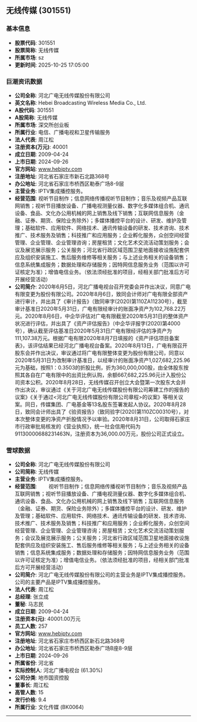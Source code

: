 ## 无线传媒 (301551)

### 基本信息

- **股票代码**: 301551
- **股票简称**: 无线传媒
- **所属市场**: sz
- **更新时间**: 2025-10-25 17:05:00

### 巨潮资讯数据

- **公司全称**: 河北广电无线传媒股份有限公司
- **英文名称**: Hebei Broadcasting Wireless Media Co., Ltd.
- **A股代码**: 301551
- **A股简称**: 无线传媒
- **所属市场**: 深交所创业板
- **所属行业**: 电信、广播电视和卫星传输服务
- **法人代表**: 周江松
- **注册资本(万元)**: 40001
- **成立日期**: 2009-04-24
- **上市日期**: 2024-09-26
- **官方网站**: www.hebiptv.com
- **注册地址**: 河北省石家庄市新石北路368号
- **办公地址**: 河北省石家庄市桥西区勒泰广场8-9层
- **主营业务**: IPTV集成播控服务。
- **经营范围**: 视听节目制作；信息网络传播视听节目制作；音乐及视频产品互联网销售；视听节目播放设备、广播电视测量仪器、数字化多媒体组合机、通讯设备、食品、文化办公用机械的网上销售及线下销售；互联网信息服务（金融、证券、期货、保险业务除外）；多媒体播控平台的设计、研发、维护及管理；基础软件、应用软件、网络技术、通讯传输设备的研发、技术咨询、技术推广、技术服务及销售；科技推广和应用服务；企业孵化服务，众创空间经营管理、企业管理、企业管理咨询；房屋租赁；文化艺术交流活动策划服务；会议及展览展示服务；公关服务；河北省行政区域范围卫星地面接收设施配套供应及组织安装施工、售后服务维修等相关服务；与上述业务相关的设备销售；信息系统集成服务；数据处理和存储服务；因特网信息服务业务（范围以许可证核定为准）；增值电信业务。（依法须经批准的项目，经相关部门批准后方可开展经营活动）
- **公司简介**: 2020年6月5日，河北广播电视台召开党委会并作出决议，同意广电有限变更为股份有限公司。2020年8月6日，致同会计师对广电有限全部资产进行审计，并出具了《审计报告》（致同审字(2020)第110ZA11230号），截至审计基准日2020年5月31日，广电有限经审计的账面净资产为102,768.22万元。2020年8月6日，中企华评估对广电有限截至2020年5月31日的整体资产状况进行评估，并出具了《资产评估报告》（中企华评报字(2020)第4000号），确认截至评估基准日2020年5月31日广电有限经评估的净资产为111,107.38万元。根据广电有限2020年8月7日填报的《资产评估项目备案表》，该评估结果已经河北广播电视台备案。2020年8月13日，广电有限召开股东会并作出决议，审议通过将广电有限整体变更为股份有限公司，同意以2020年5月31日为改制审计基准日，以经审计的账面净资产1,027,682,225.96元为基础，按照1：0.3503的折股比例，折为360,000,000股，由全体股东按照其各自在广电有限中的出资比例认购，余额667,682,225.96元计入股份公司资本公积。2020年8月28日，无线传媒召开创立大会暨第一次股东大会并作出决议，审议通过《关于河北广电无线传媒股份有限公司筹建工作的报告的议案》《关于通过<河北广电无线传媒股份有限公司章程>的议案》等相关议案。同日，传媒集团、广电基金等13名股东签署发起人协议。2020年8月28日，致同会计师出具了《验资报告》（致同验字(2020)第110ZC00310号），对本次整体变更的净资产折股情况予以审验。2020年8月31日，公司取得石家庄市行政审批局核发的《营业执照》，统一社会信用代码为91130000688231463N，注册资本为36,000.00万元，股份公司正式设立。

### 雪球数据

- **公司全称**: 河北广电无线传媒股份有限公司
- **公司简称**: 无线传媒
- **主营业务**: IPTV集成播控服务。
- **经营范围**: 　　视听节目制作；信息网络传播视听节目制作；音乐及视频产品互联网销售；视听节目播放设备、广播电视测量仪器、数字化多媒体组合机、通讯设备、食品、文化办公用机械的网上销售及线下销售；互联网信息服务（金融、证券、期货、保险业务除外）；多媒体播控平台的设计、研发、维护及管理；基础软件、应用软件、网络技术、通讯传输设备的研发、技术咨询、技术推广、技术服务及销售；科技推广和应用服务；企业孵化服务，众创空间经营管理、企业管理、企业管理咨询；房屋租赁；文化艺术交流活动策划服务；会议及展览展示服务；公关服务；河北省行政区域范围卫星地面接收设施配套供应及组织安装施工、售后服务维修等相关服务；与上述业务相关的设备销售；信息系统集成服务；数据处理和存储服务；因特网信息服务业务（范围以许可证核定为准）；增值电信业务。（依法须经批准的项目，经相关部门批准后方可开展经营活动）
- **公司简介**: 河北广电无线传媒股份有限公司的主营业务是IPTV集成播控服务。公司的主要产品是IPTV集成播控服务。
- **法人代表**: 周江松
- **总经理**: 张立成
- **董秘**: 马志民
- **成立日期**: 2009-04-24
- **注册资本(元)**: 40001.00万元
- **员工人数**: 257
- **官方网站**: www.hebiptv.com
- **注册地址**: 河北省石家庄市桥西区新石北路368号
- **办公地址**: 河北省石家庄市桥西区勒泰广场B座8-9层
- **上市日期**: 2024-09-26
- **所属省份**: 河北省
- **实际控制人**: 河北广播电视台 (61.30%)
- **公司分类**: 地市国资控股
- **董事长**: 周江松
- **高管人数**: 15
- **发行价格**: 9.4
- **所属行业**: 文化传媒 (BK0064)

---